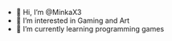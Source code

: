 - 👋 Hi, I’m @MinkaX3
- 👀 I’m interested in Gaming and Art
- 🌱 I’m currently learning programming games

<!---
MinkaX3/MinkaX3 is a ✨ special ✨ repository because its `README.md` (this file) appears on your GitHub profile.
You can click the Preview link to take a look at your changes.
--->
